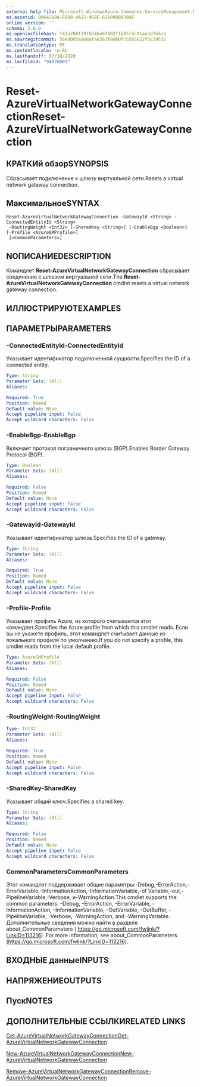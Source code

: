 ```yaml
---
external help file: Microsoft.WindowsAzure.Commands.ServiceManagement.Network.dll-Help.xml
ms.assetid: 09642B94-E888-4A22-9E8E-62109DB9394E
online version: ''
schema: 2.0.0
ms.openlocfilehash: f42a788f29f8546e6f402f1685f4c91aa3d7e5cb
ms.sourcegitcommit: 56ed085a868afa8263f8eb0f755b5822f5c29532
ms.translationtype: MT
ms.contentlocale: ru-RU
ms.lasthandoff: 07/18/2020
ms.locfileid: "94076089"
---
```

# <span data-ttu-id="6dc79-101">Reset-AzureVirtualNetworkGatewayConnection</span><span class="sxs-lookup"><span data-stu-id="6dc79-101">Reset-AzureVirtualNetworkGatewayConnection</span></span>

## <span data-ttu-id="6dc79-102">КРАТКИй обзор</span><span class="sxs-lookup"><span data-stu-id="6dc79-102">SYNOPSIS</span></span>
<span data-ttu-id="6dc79-103">Сбрасывает подключение к шлюзу виртуальной сети.</span><span class="sxs-lookup"><span data-stu-id="6dc79-103">Resets a virtual network gateway connection.</span></span>

## <span data-ttu-id="6dc79-104">Максимальное</span><span class="sxs-lookup"><span data-stu-id="6dc79-104">SYNTAX</span></span>

```
Reset-AzureVirtualNetworkGatewayConnection -GatewayId <String> -ConnectedEntityId <String>
 -RoutingWeight <Int32> [-SharedKey <String>] [-EnableBgp <Boolean>] [-Profile <AzureSMProfile>]
 [<CommonParameters>]
```

## <span data-ttu-id="6dc79-105">NОПИСАНИЕ</span><span class="sxs-lookup"><span data-stu-id="6dc79-105">DESCRIPTION</span></span>
<span data-ttu-id="6dc79-106">Командлет **Reset-AzureVirtualNetworkGatewayConnection** сбрасывает соединение с шлюзом виртуальной сети.</span><span class="sxs-lookup"><span data-stu-id="6dc79-106">The **Reset-AzureVirtualNetworkGatewayConnection** cmdlet resets a virtual network gateway connection.</span></span>

## <span data-ttu-id="6dc79-107">ИЛЛЮСТРИРУЮТ</span><span class="sxs-lookup"><span data-stu-id="6dc79-107">EXAMPLES</span></span>

## <span data-ttu-id="6dc79-108">ПАРАМЕТРЫ</span><span class="sxs-lookup"><span data-stu-id="6dc79-108">PARAMETERS</span></span>

### <span data-ttu-id="6dc79-109">-ConnectedEntityId</span><span class="sxs-lookup"><span data-stu-id="6dc79-109">-ConnectedEntityId</span></span>
<span data-ttu-id="6dc79-110">Указывает идентификатор подключенной сущности.</span><span class="sxs-lookup"><span data-stu-id="6dc79-110">Specifies the ID of a connected entity.</span></span>

```yaml
Type: String
Parameter Sets: (All)
Aliases: 

Required: True
Position: Named
Default value: None
Accept pipeline input: False
Accept wildcard characters: False
```

### <span data-ttu-id="6dc79-111">-EnableBgp</span><span class="sxs-lookup"><span data-stu-id="6dc79-111">-EnableBgp</span></span>
<span data-ttu-id="6dc79-112">Включает протокол пограничного шлюза (BGP).</span><span class="sxs-lookup"><span data-stu-id="6dc79-112">Enables Border Gateway Protocol (BGP).</span></span>

```yaml
Type: Boolean
Parameter Sets: (All)
Aliases: 

Required: False
Position: Named
Default value: None
Accept pipeline input: False
Accept wildcard characters: False
```

### <span data-ttu-id="6dc79-113">-GatewayId</span><span class="sxs-lookup"><span data-stu-id="6dc79-113">-GatewayId</span></span>
<span data-ttu-id="6dc79-114">Указывает идентификатор шлюза.</span><span class="sxs-lookup"><span data-stu-id="6dc79-114">Specifies the ID of a gateway.</span></span>

```yaml
Type: String
Parameter Sets: (All)
Aliases: 

Required: True
Position: Named
Default value: None
Accept pipeline input: False
Accept wildcard characters: False
```

### <span data-ttu-id="6dc79-115">-Profile</span><span class="sxs-lookup"><span data-stu-id="6dc79-115">-Profile</span></span>
<span data-ttu-id="6dc79-116">Указывает профиль Azure, из которого считывается этот командлет.</span><span class="sxs-lookup"><span data-stu-id="6dc79-116">Specifies the Azure profile from which this cmdlet reads.</span></span> <span data-ttu-id="6dc79-117">Если вы не укажете профиль, этот командлет считывает данные из локального профиля по умолчанию.</span><span class="sxs-lookup"><span data-stu-id="6dc79-117">If you do not specify a profile, this cmdlet reads from the local default profile.</span></span>

```yaml
Type: AzureSMProfile
Parameter Sets: (All)
Aliases: 

Required: False
Position: Named
Default value: None
Accept pipeline input: False
Accept wildcard characters: False
```

### <span data-ttu-id="6dc79-118">-RoutingWeight</span><span class="sxs-lookup"><span data-stu-id="6dc79-118">-RoutingWeight</span></span>
```yaml
Type: Int32
Parameter Sets: (All)
Aliases: 

Required: True
Position: Named
Default value: None
Accept pipeline input: False
Accept wildcard characters: False
```

### <span data-ttu-id="6dc79-119">-SharedKey</span><span class="sxs-lookup"><span data-stu-id="6dc79-119">-SharedKey</span></span>
<span data-ttu-id="6dc79-120">Указывает общий ключ.</span><span class="sxs-lookup"><span data-stu-id="6dc79-120">Specifies a shared key.</span></span>

```yaml
Type: String
Parameter Sets: (All)
Aliases: 

Required: False
Position: Named
Default value: None
Accept pipeline input: False
Accept wildcard characters: False
```

### <span data-ttu-id="6dc79-121">CommonParameters</span><span class="sxs-lookup"><span data-stu-id="6dc79-121">CommonParameters</span></span>
<span data-ttu-id="6dc79-122">Этот командлет поддерживает общие параметры:-Debug,-ErrorAction,-ErrorVariable,-InformationAction,-InformationVariable,-of Variable,-out,-PipelineVariable,-Verbose, и-WarningAction.</span><span class="sxs-lookup"><span data-stu-id="6dc79-122">This cmdlet supports the common parameters: -Debug, -ErrorAction, -ErrorVariable, -InformationAction, -InformationVariable, -OutVariable, -OutBuffer, -PipelineVariable, -Verbose, -WarningAction, and -WarningVariable.</span></span> <span data-ttu-id="6dc79-123">Дополнительные сведения можно найти в разделе about_CommonParameters ( https://go.microsoft.com/fwlink/?LinkID=113216) .</span><span class="sxs-lookup"><span data-stu-id="6dc79-123">For more information, see about_CommonParameters (https://go.microsoft.com/fwlink/?LinkID=113216).</span></span>

## <span data-ttu-id="6dc79-124">ВХОДНЫЕ данные</span><span class="sxs-lookup"><span data-stu-id="6dc79-124">INPUTS</span></span>

## <span data-ttu-id="6dc79-125">НАПРЯЖЕНИЕ</span><span class="sxs-lookup"><span data-stu-id="6dc79-125">OUTPUTS</span></span>

## <span data-ttu-id="6dc79-126">Пуск</span><span class="sxs-lookup"><span data-stu-id="6dc79-126">NOTES</span></span>

## <span data-ttu-id="6dc79-127">ДОПОЛНИТЕЛЬНЫЕ ССЫЛКИ</span><span class="sxs-lookup"><span data-stu-id="6dc79-127">RELATED LINKS</span></span>

[<span data-ttu-id="6dc79-128">Get-AzureVirtualNetworkGatewayConnection</span><span class="sxs-lookup"><span data-stu-id="6dc79-128">Get-AzureVirtualNetworkGatewayConnection</span></span>](./Get-AzureVirtualNetworkGatewayConnection.md)

[<span data-ttu-id="6dc79-129">New-AzureVirtualNetworkGatewayConnection</span><span class="sxs-lookup"><span data-stu-id="6dc79-129">New-AzureVirtualNetworkGatewayConnection</span></span>](./New-AzureVirtualNetworkGatewayConnection.md)

[<span data-ttu-id="6dc79-130">Remove-AzureVirtualNetworkGatewayConnection</span><span class="sxs-lookup"><span data-stu-id="6dc79-130">Remove-AzureVirtualNetworkGatewayConnection</span></span>](./Remove-AzureVirtualNetworkGatewayConnection.md)


